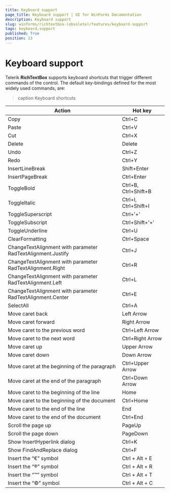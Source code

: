 ```yaml
---
title: Keyboard support
page_title: Keyboard support | UI for WinForms Documentation
description: Keyboard support
slug: winforms/richtextbox-(obsolete)/features/keyboard-support
tags: keyboard,support
published: True
position: 13
---
```


# Keyboard support

Telerik __RichTextBox__ supports keyboard shortcuts that trigger different commands of the control. The default key-bindings defined for the most widely used commands, are:

>caption Keyboard shortcuts

|  __Action__  |  __Hot key__  |
| ------ | ------ |
|Copy|Ctrl+C|
|Paste|Ctrl+V|
|Cut|Ctrl+X|
|Delete|Delete|
|Undo|Ctrl+Z|
|Redo|Ctrl+Y|
|InsertLineBreak|Shift+Enter|
|InsertPageBreak|Ctrl+Enter|
|ToggleBold|Ctrl+B, Ctrl+Shift+B|
|ToggleItalic|Ctrl+I, Ctrl+Shift+I|
|ToggleSuperscript|Ctrl+'+'|
|ToggleSubscript|Ctrl+Shift+'+'|
|ToggleUnderline|Ctrl+U|
|ClearFormatting|Ctrl+Space|
|ChangeTextAlignment with parameter RadTextAlignment.Justify|Ctrl+J|
|ChangeTextAlignment with parameter RadTextAlignment.Right|Ctrl+R|
|ChangeTextAlignment with parameter RadTextAlignment.Left|Ctrl+L|
|ChangeTextAlignment with parameter RadTextAlignment.Center|Ctrl+E|
|SelectAll|Ctrl+A|
|Move caret back|Left Arrow|
|Move caret forward|Right Arrow|
|Move caret to the previous word|Ctrl+Left Arrow|
|Move caret to the next word|Ctrl+Right Arrow|
|Move caret up|Upper Arrow|
|Move caret down|Down Arrow|
|Move caret at the beginning of the paragraph|Ctrl+Upper Arrow|
|Move caret at the end of the paragraph|Ctrl+Down Arrow|
|Move caret to the beginning of the line|Home|
|Move caret to the beginning of the document|Ctrl+Home|
|Move caret to the end of the line|End|
|Move caret to the end of the document|Ctrl+End|
|Scroll the page up|PageUp|
|Scroll the page down|PageDown|
|Show InsertHyperlink dialog|Ctrl+K|
|Show FindAndReplace dialog|Ctrl+F|
|Insert the “€” symbol|Ctrl + Alt + E|
|Insert the “®” symbol|Ctrl + Alt + R|
|Insert the “™” symbol|Ctrl + Alt + T|
|Insert the “©” symbol|Ctrl + Alt + C|
